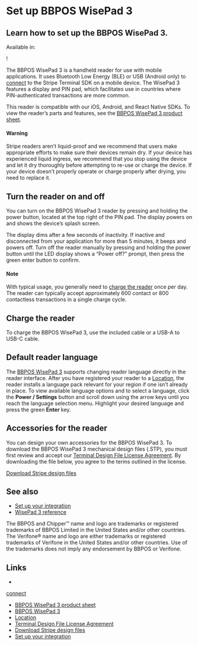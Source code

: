 # Set up BBPOS WisePad 3

## Learn how to set up the BBPOS WisePad 3.

Available in: 

!

The BBPOS WisePad 3 is a handheld reader for use with mobile applications. It
uses Bluetooth Low Energy (BLE) or USB (Android only) to
[connect](https://docs.stripe.com/terminal/payments/connect-reader?reader-type=bluetooth)
to the Stripe Terminal SDK on a mobile device. The WisePad 3 features a display
and PIN pad, which facilitates use in countries where PIN-authenticated
transactions are more common.

This reader is compatible with our iOS, Android, and React Native SDKs. To view
the reader’s parts and features, see the [BBPOS WisePad 3 product
sheet](https://d37ugbyn3rpeym.cloudfront.net/terminal/product-sheets/wp3_product_sheet.pdf).

#### Warning

Stripe readers aren’t liquid-proof and we recommend that users make appropriate
efforts to make sure their devices remain dry. If your device has experienced
liquid ingress, we recommend that you stop using the device and let it dry
thoroughly before attempting to re-use or charge the device. If your device
doesn’t properly operate or charge properly after drying, you need to replace
it.

## Turn the reader on and off

You can turn on the BBPOS WisePad 3 reader by pressing and holding the power
button, located at the top right of the PIN pad. The display powers on and shows
the device’s splash screen.

The display dims after a few seconds of inactivity. If inactive and disconnected
from your application for more than 5 minutes, it beeps and powers off. Turn off
the reader manually by pressing and holding the power button until the LED
display shows a “Power off?” prompt, then press the green enter button to
confirm.

#### Note

With typical usage, you generally need to [charge the
reader](https://docs.stripe.com/terminal/payments/setup-reader/bbpos-wisepad3#charging)
once per day. The reader can typically accept approximately 600 contact or 800
contactless transactions in a single charge cycle.

## Charge the reader

To charge the BBPOS WisePad 3, use the included cable or a USB-A to USB-C cable.

## Default reader language

The [BBPOS WisePad 3](https://docs.stripe.com/terminal/readers/bbpos-wisepad3)
supports changing reader language directly in the reader interface. After you
have registered your reader to a
[Location](https://docs.stripe.com/api/terminal/locations), the reader installs
a language pack relevant for your region if one isn’t already in place. To view
available language options and to select a language, click the **Power /
Settings** button and scroll down using the arrow keys until you reach the
language selection menu. Highlight your desired language and press the green
**Enter** key.

## Accessories for the reader

You can design your own accessories for the BBPOS WisePad 3. To download the
BBPOS WisePad 3 mechanical design files (.STP), you must first review and accept
our [Terminal Design File License
Agreement](https://stripe.com/legal/terminal-design). By downloading the file
below, you agree to the terms outlined in the license.

[Download Stripe design
files](https://d37ugbyn3rpeym.cloudfront.net/terminal/bbpos_wp3_mechanical_design_files_and_guidelines.zip)

## See also

- [Set up your
integration](https://docs.stripe.com/terminal/payments/setup-integration)
- [WisePad 3 reference](https://docs.stripe.com/terminal/readers/bbpos-wisepad3)

The BBPOS and Chipper™ name and logo are trademarks or registered trademarks of
BBPOS Limited in the United States and/or other countries. The Verifone® name
and logo are either trademarks or registered trademarks of Verifone in the
United States and/or other countries. Use of the trademarks does not imply any
endorsement by BBPOS or Verifone.

## Links

-
[connect](https://docs.stripe.com/terminal/payments/connect-reader?reader-type=bluetooth)
- [BBPOS WisePad 3 product
sheet](https://d37ugbyn3rpeym.cloudfront.net/terminal/product-sheets/wp3_product_sheet.pdf)
- [BBPOS WisePad 3](https://docs.stripe.com/terminal/readers/bbpos-wisepad3)
- [Location](https://docs.stripe.com/api/terminal/locations)
- [Terminal Design File License
Agreement](https://stripe.com/legal/terminal-design)
- [Download Stripe design
files](https://d37ugbyn3rpeym.cloudfront.net/terminal/bbpos_wp3_mechanical_design_files_and_guidelines.zip)
- [Set up your
integration](https://docs.stripe.com/terminal/payments/setup-integration)